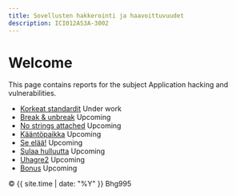 ```yaml
---
title: Sovellusten hakkerointi ja haavoittuvuudet
description: ICI012AS3A-3002
---
```


# Welcome

This page contains reports for the subject Application hacking and vulnerabilities.

- [Korkeat standardit](/2025-08-20-iso.md) Under work
- [Break & unbreak](/_posts/2025-08-xx-batter.md) Upcoming
- [No strings attached](/_posts/2025-08-xx-Onot0.md) Upcoming
- [Kääntöpaikka](/_posts/2025-08-xx-esrever.md) Upcoming
- [Se elää!](/_posts/2025-08-xx-fmonster.md) Upcoming
- [Sulaa hulluutta](/_posts/2025-08-xx-apk.md) Upcoming
- [Uhagre2](/_posts/2025-08-xx-crypto.md) Upcoming
- [Bonus](/_posts/2025-08-xx-finally.md) Upcoming


<footer>
  <p>&copy; {{ site.time | date: "%Y" }} Bhg995</p>
</footer>
